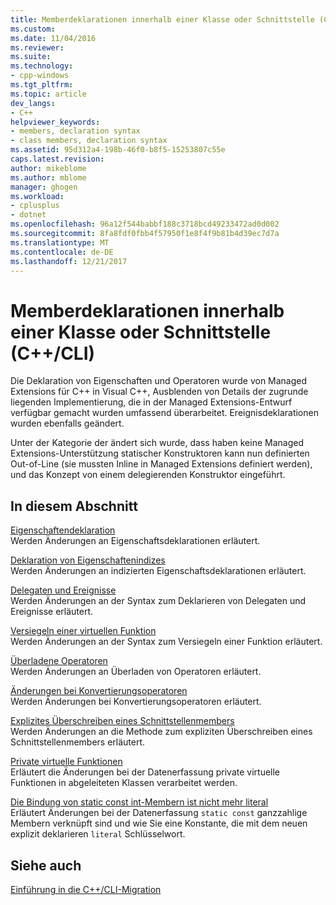 ```yaml
---
title: Memberdeklarationen innerhalb einer Klasse oder Schnittstelle (C + c++ / CLI) | Microsoft Docs
ms.custom: 
ms.date: 11/04/2016
ms.reviewer: 
ms.suite: 
ms.technology:
- cpp-windows
ms.tgt_pltfrm: 
ms.topic: article
dev_langs:
- C++
helpviewer_keywords:
- members, declaration syntax
- class members, declaration syntax
ms.assetid: 95d312a4-198b-46f0-b8f5-15253807c55e
caps.latest.revision: 
author: mikeblome
ms.author: mblome
manager: ghogen
ms.workload:
- cplusplus
- dotnet
ms.openlocfilehash: 96a12f544babbf188c3718bcd49233472ad0d002
ms.sourcegitcommit: 8fa8fdf0fbb4f57950f1e8f4f9b81b4d39ec7d7a
ms.translationtype: MT
ms.contentlocale: de-DE
ms.lasthandoff: 12/21/2017
---
```

# <a name="member-declarations-within-a-class-or-interface-ccli"></a>Memberdeklarationen innerhalb einer Klasse oder Schnittstelle (C++/CLI)
Die Deklaration von Eigenschaften und Operatoren wurde von Managed Extensions für C++ in Visual C++, Ausblenden von Details der zugrunde liegenden Implementierung, die in der Managed Extensions-Entwurf verfügbar gemacht wurden umfassend überarbeitet. Ereignisdeklarationen wurden ebenfalls geändert.  
  
 Unter der Kategorie der ändert sich wurde, dass haben keine Managed Extensions-Unterstützung statischer Konstruktoren kann nun definierten Out-of-Line (sie mussten Inline in Managed Extensions definiert werden), und das Konzept von einem delegierenden Konstruktor eingeführt.  
  
## <a name="in-this-section"></a>In diesem Abschnitt  
 [Eigenschaftendeklaration](../dotnet/property-declaration.md)  
 Werden Änderungen an Eigenschaftsdeklarationen erläutert.  
  
 [Deklaration von Eigenschaftenindizes](../dotnet/property-index-declaration.md)  
 Werden Änderungen an indizierten Eigenschaftsdeklarationen erläutert.  
  
 [Delegaten und Ereignisse](../dotnet/delegates-and-events.md)  
 Werden Änderungen an der Syntax zum Deklarieren von Delegaten und Ereignisse erläutert.  
  
 [Versiegeln einer virtuellen Funktion](../dotnet/sealing-a-virtual-function.md)  
 Werden Änderungen an der Syntax zum Versiegeln einer Funktion erläutert.  
  
 [Überladene Operatoren](../dotnet/overloaded-operators.md)  
 Werden Änderungen an Überladen von Operatoren erläutert.  
  
 [Änderungen bei Konvertierungsoperatoren](../dotnet/changes-to-conversion-operators.md)  
 Werden Änderungen bei Konvertierungsoperatoren erläutert.  
  
 [Explizites Überschreiben eines Schnittstellenmembers](../dotnet/explicit-override-of-an-interface-member.md)  
 Werden Änderungen an die Methode zum expliziten Überschreiben eines Schnittstellenmembers erläutert.  
  
 [Private virtuelle Funktionen](../dotnet/private-virtual-functions.md)  
 Erläutert die Änderungen bei der Datenerfassung private virtuelle Funktionen in abgeleiteten Klassen verarbeitet werden.  
  
 [Die Bindung von static const int-Membern ist nicht mehr literal](../dotnet/static-const-int-linkage-is-no-longer-literal.md)  
 Erläutert Änderungen bei der Datenerfassung `static const` ganzzahlige Membern verknüpft sind und wie Sie eine Konstante, die mit dem neuen explizit deklarieren `literal` Schlüsselwort.  
  
## <a name="see-also"></a>Siehe auch  
 [Einführung in die C++/CLI-Migration](../dotnet/cpp-cli-migration-primer.md)